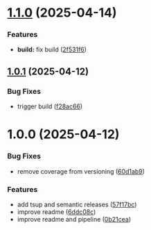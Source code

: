 # [1.1.0](https://github.com/peaksoftware/use-paginated-query/compare/v1.0.1...v1.1.0) (2025-04-14)


### Features

* **build:** fix build ([2f531f6](https://github.com/peaksoftware/use-paginated-query/commit/2f531f6e1bc0ffdedca6074352831f75c2958a9a))

## [1.0.1](https://github.com/peaksoftware/use-paginated-query/compare/v1.0.0...v1.0.1) (2025-04-12)


### Bug Fixes

* trigger build ([f28ac66](https://github.com/peaksoftware/use-paginated-query/commit/f28ac6654ffbedc661c3c412fbe6a24c58e4291e))

# 1.0.0 (2025-04-12)


### Bug Fixes

* remove coverage from versioning ([60d1ab9](https://github.com/peaksoftware/use-paginated-query/commit/60d1ab9fdc0a23044f8db541585475024f14ad38))


### Features

* add tsup and semantic releases ([57f17bc](https://github.com/peaksoftware/use-paginated-query/commit/57f17bcbed78bf137cc98d67fcd64ab049e4ea3c))
* improve readme ([6ddc08c](https://github.com/peaksoftware/use-paginated-query/commit/6ddc08cf8c3c7f9869f7335c9638b5503c4a9d92))
* improve readme and pipeline ([0b21cea](https://github.com/peaksoftware/use-paginated-query/commit/0b21cea4743b1bea8f84fa901e6864967454a3b9))
